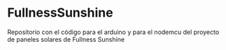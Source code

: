 # FullnessSunshine

Repositorio con el código para el arduino y para el nodemcu del proyecto de paneles solares de Fullness Sunshine
